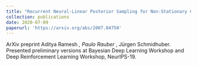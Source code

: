 ```yaml
---
title: "Recurrent Neural-Linear Posterior Sampling for Non-Stationary Contextual Bandits"
collection: publications
date: 2020-07-09
paperurl: 'https://arxiv.org/abs/2007.04750'
---
```

ArXiv preprint
Aditya Ramesh<sup>*</sup> , Paulo Rauber<sup>*</sup> , Jürgen Schmidhuber.
Presented preliminary versions at Bayesian Deep Learning Workshop and Deep Reinforcement Learning Workshop, NeurIPS-19.
